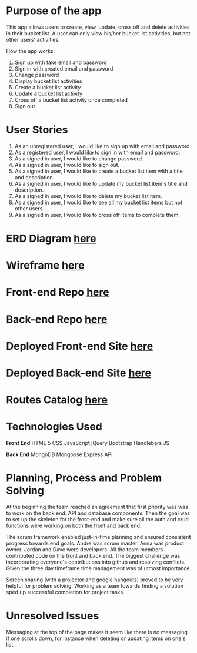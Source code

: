 # Purpose of the app

This app allows users to create, view, update, cross off and delete activities in their bucket list. A user can only view his/her bucket list activities, but not other users' activities.

How the app works:

 1. Sign up with fake email and password
 2. Sign in with created email and password
 3. Change password
 4. Display bucket list activities
 5. Create a bucket list activity
 6. Update a bucket list activity
 7. Cross off a bucket list activity once completed
 8. Sign out

# User Stories

 1. As an unregistered user, I would like to sign up with email and password.
 2. As a registered user, I would like to sign in with email and password.
 3. As a signed in user, I would like to change password.
 4. As a signed in user, I would like to sign out.
 5. As a signed in user, I would like to create a bucket list item with a title and description.
 6. As a signed in user, I would like to update my bucket list item's title and description.
 7. As a signed in user, I would like to delete my bucket list item.
 8. As a signed in user, I would like to see all my bucket list items but not other users.
 9. As a signed in user, I would like to cross off items to complete them.

# ERD Diagram [here](https://bit.ly/2KRnJSL)

# Wireframe [here](https://bit.ly/321etkl)

# Front-end Repo [here](https://github.com/team-j-a-d-a/desiderata-FE)

# Back-end Repo [here](https://github.com/team-j-a-d-a/desiderata-backEnd)

# Deployed Front-end Site [here](https://team-j-a-d-a.github.io/desiderata-FE/)

# Deployed Back-end Site [here](https://polar-crag-68481.herokuapp.com/)

# Routes Catalog [here](https://bit.ly/2KNTf47)

# Technologies Used

**Front End** HTML 5 CSS JavaScript jQuery Bootstrap Handlebars JS

**Back End** MongoDB Mongoose Express API

# Planning, Process and Problem Solving

At the beginning the team reached an agreement that first priority was was to work on the back end: API and database components. Then the goal was to set up the skeleton for the front-end and make sure all the auth and crud functions were working on both the front and back end.

The scrum framework enabled just-in-time planning and ensured consistent progress towards end goals. Andre was scrum master. Anna was product owner. Jordan and Dave were developers. All the team members contributed code on the front and back end. The biggest challenge was incorporating everyone's contributions into github and resolving conflicts. Given the three day timeframe time management was of utmost importance.

Screen sharing (with a projector and google hangouts) proved to be very helpful for problem solving. Working as a team towards finding a solution sped up successful completion for project tasks.

# Unresolved Issues

Messaging at the top of the page makes it seem like there is no messaging if one scrolls down, for instance when deleting or updating items on one's list.
